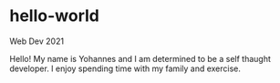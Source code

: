 # hello-world
Web Dev 2021

Hello! 
My name is Yohannes and I am determined to be a self thaught developer.
I enjoy spending time with my family and exercise.

